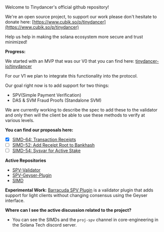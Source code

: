 Welcome to Tinydancer's official github repository!

We're an open source project, to support our work please don't hesitate to donate here: [https://www.cubik.so/p/tinydancer](https://www.cubik.so/p/tinydancer)

Help us help in making the solana ecosystem more secure and trust minimized! 

**Progress:**

We started with an MVP that was our V0 that you can find here: [tinydancer-io/tinydancer](https://github.com/tinydancer-io/tinydancer)

For our V1 we plan to integrate this functionality into the protocol.

Our goal right now is to add support for two things:
- SPV(Simple Payment Verification)
- DAS & SVM Fraud Proofs (Standalone SVM)

We are currently working to describe the spec to add these to the validator and only then will the client
be able to use these methods to verify at various levels.

**You can find our proposals here:**
- [x] [SIMD-64: Transaction Receipts](https://github.com/solana-foundation/solana-improvement-documents/64)
- [ ] [SIMD-52: Add Receipt Root to Bankhash](https://github.com/solana-foundation/solana-improvement-documents/52)
- [ ] [SIMD-54: Sysvar for Active Stake](https://github.com/solana-foundation/solana-improvement-documents/54)

**Active Repositories**
- [SPV-Validator](https://github.com/tinydancer-io/solana-validator/tree/anoushk1234/receipt-tree)
- [SPV-Geyser-Plugin](https://github.com/tinydancer-io/solana-spv-plugin)
- [SIMD](https://github.com/tinydancer-io/solana-improvement-documents)

**Experimental Work:**
[Barracuda SPV Plugin](https://github.com/tinydancer-io/barracuda) is a validator plugin that adds support for light clients without changing consensus using the Geyser interface.

**Where can I see the active discussion related to the project?**
- You can see the SIMDs and the `proj-spv` channel in core-engineering in the Solana Tech discord server.



